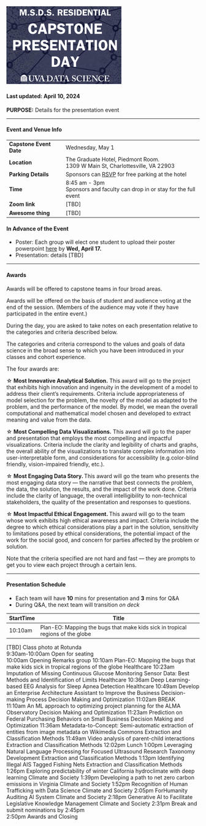 
<img src="https://github.com/UVADS/ds6013/blob/main/capstone_day.png" width="300"/>

#### Last updated: April 10, 2024

**PURPOSE:** Details for the presentation event
 
---

#### Event and Venue Info
|   |   | 
|---|---|
| **Capstone Event Date**   |  Wednesday, May 1 | 
| **Location**   |  The Graduate Hotel, Piedmont Room. <br> 1309 W Main St, Charlottesville, VA 22903 | 
| **Parking Details**   |  Sponsors can [RSVP](https://virginia.az1.qualtrics.com/jfe/form/SV_bm83no5ddCIluaW) for free parking at the hotel | 
| **Time**  |  8:45 am - 3pm <br> Sponsors and faculty can drop in or stay for the full event |
| **Zoom link**  |  [TBD] |
| **Awesome thing**  |  [TBD] |


#### In Advance of the Event

- Poster: Each group will elect one student to upload their poster powerpoint [here](https://myuva.sharepoint.com/sites/CapstoneDayMay2023/Shared%20Documents/Forms/AllItems.aspx?csf=1&web=1&e=YMSE3X&CT=1712317314148&OR=OWA%2DNT%2DMail&CID=0f04a2c5%2D52b0%2Db1bd%2Daa75%2Dddfbcdfe6941&RootFolder=%2Fsites%2FCapstoneDayMay2023%2FShared%20Documents%2FGeneral%2F2024%2FCapstone%20Posters%202024&FolderCTID=0x01200053A5E6894AE78F4A99163ED7E89CD469) by **Wed, April 17.**
- Presentation: details [TBD]

---

#### Awards

Awards will be offered to capstone teams in four broad areas. 

Awards will be offered on the basis of student and audience voting at the end of the session. (Members of the audience may vote if they have participated in the entire event.) 

During the day, you are asked to take notes on each presentation relative to the categories and criteria described below. 

The categories and criteria correspond to the values and goals of data science in the broad sense to which you have been introduced in your classes and cohort experience. 

The four awards are: 

☆ **Most Innovative Analytical Solution.** This award will go to the project that exhibits high innovation and ingenuity in the development of a model to address their client’s requirements. Criteria include appropriateness of model selection for the problem, the novelty of the model as adapted to the problem, and the performance of the model. By model, we mean the overall computational and mathematical model chosen and developed to extract meaning and value from the data. 

☆ **Most Compelling Data Visualizations.** This award will go to the paper and presentation that employs the most compelling and impactful visualizations. Criteria include the clarity and legibility of charts and graphs, the overall ability of the visualizations to translate complex information into user-interpretable form, and considerations for accessibility (e.g.color-blind friendly, vision-impaired friendly, etc.). 

☆ **Most Engaging Data Story.** This award will go the team who presents the most engaging data story — the narrative that best connects the problem, the data, the solution, the results, and the impact of the work done. Criteria include the clarity of language, the overall intelligibility to non-technical stakeholders, the quality of the presentation and responses to questions. 

☆ **Most Impactful Ethical Engagement.** This award will go to the team whose work exhibits high ethical awareness and impact. Criteria include the degree to which ethical considerations play a part in the solution, sensitivity to limitations posed by ethical considerations, the potential impact of the work for the social good, and concern for parties affected by the problem or solution. 

Note that the criteria specified are not hard and fast — they are prompts to get you to view each project through a certain lens. 

---

#### Presentation Schedule

- Each team will have **10** mins for presentation and **3** mins for Q&A
- During Q&A, the next team will transition *on deck*

| StartTime | Title |
|---|---|
|	10:10am	| Plan-EO: Mapping the bugs that make kids sick in tropical regions of the globe |

[TBD] Class photo at Rotunda  
9:30am-10:00am		Open for seating	
	10:00am	Opening Remarks	
			group
	10:10am	Plan-EO: Mapping the bugs that make kids sick in tropical regions of the globe	Healthcare
	10:23am	Imputation of Missing Continuous Glucose Monitoring Sensor Data: Best Methods and Identification of Limits	Healthcare
	10:36am	Deep Learning-based EEG Analysis for Sleep Apnea Detection	Healthcare
	10:49am	Develop an Enterprise Architecture Assistant to Improve the Business Decision-making Process	Decision Making and Optimization
	11:02am	BREAK	
	11:10am	An ML approach to optimizing project planning for the ALMA Observatory	Decision Making and Optimization
	11:23am	Prediction on Federal Purchasing Behaviors on Small Business	Decision Making and Optimization
	11:36am	Metadata-to-Concept: Semi-automatic extraction of entities from image metadata on Wikimedia Commons	Extraction and Classification Methods
	11:49am	Video analysis of parent-child interactions	Extraction and Classification Methods
	12:02pm Lunch
	1:00pm	Leveraging Natural Language Processing for Focused Ultrasound Research Taxonomy Development	Extraction and Classification Methods
	1:13pm	Identifying Illegal AIS Tagged Fishing Nets	Extraction and Classification Methods
	1:26pm	Exploring predictability of winter California hydroclimate with deep learning	Climate and Society
	1:39pm	Developing a path to net zero carbon emissions in Virginia	Climate and Society
	1:52pm	Recognition of Human Trafficking with Data Science	Climate and Society
	2:05pm	ForHumanity Auditing AI System	Climate and Society
	2:18pm	Generative AI to Facilitate Legislative Knowledge Management	Climate and Society
	2:31pm	Break and submit nominations by 2:45pm	
	2:50pm	Awards and Closing 	


